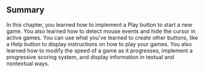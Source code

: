 

## Summary

In this chapter, you learned how to implement a Play button to start a new game. You also learned how to detect mouse events and hide the cursor in active games. You can use what you’ve learned to create other buttons, like a Help button to display instructions on how to play your games. You also learned how to modify the speed of a game as it progresses, implement a progressive scoring system, and display information in textual and nontextual ways.

